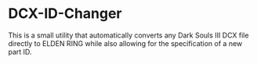 # DCX-ID-Changer

This is a small utility that automatically converts any Dark Souls III DCX file directly to ELDEN RING while also allowing for the specification of a new part ID.
